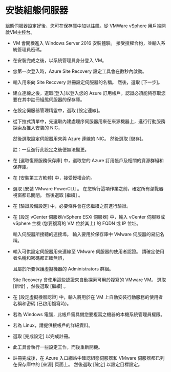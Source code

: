 # 安裝組態伺服器

組態伺服器設定好後，您可在保存庫中加以註冊。從 VMWare vSphere 用戶端開啟VM主控台。<br>

- VM 會開機進入 Windows Server 2016 安裝體驗。 接受授權合約，並輸入系統管理員密碼。<br>

- 在安裝完成之後，以系統管理員身分登入 VM。<br>

- 您第一次登入時，Azure Site Recovery 設定工具會在數秒內啟動。<br>

- 輸入用來向 Site Recovery 註冊設定伺服器的名稱。 然後，選取 [下一步]。<br>

- 建立連線之後，選取[登入]以登入您的 Azure 訂用帳戶，認證必須能夠存取您要在其中註冊組態伺服器的保存庫。<br>

- 在設定伺服器管理精靈中，選取 [設定連線]。

- 從下拉式清單中，先選取內建處理序伺服器用來在來源機器上，進行行動服務探索及推入安裝的 NIC，<br>
  
  然後選取設定伺服器用來與 Azure 連線的 NIC。 然後選取 [儲存]。<br>
  
  註：一旦進行此設定之後便無法變更。<br>

- 在 [選取復原服務保存庫] 中，選取您的 Azure 訂用帳戶及相關的資源群組和保存庫。<br>

- 在 [安裝第三方軟體] 中，接受授權合約。<br>

- 選取 [安裝 VMware PowerCLI] 。 在您執行這項作業之前，確定所有瀏覽器視窗都已關閉。 然後選取 [繼續] 。<br>

- 在 [驗證設備設定] 中，必要條件會在您繼續之前進行驗證。<br>

- 在 [設定 vCenter 伺服器/vSphere ESXi 伺服器] 中，輸入 vCenter 伺服器或 vSphere 主機 (您要複寫的 VM 位於其上) 的 FQDN 或 IP 位址。<br>

  輸入伺服器所接聽的連接埠。 輸入要用於保存庫中 VMware 伺服器的易記名稱。<br>

- 輸入可供設定伺服器用來連線至 VMware 伺服器的使用者認證。 請確定使用者名稱和密碼都正確無誤，<br>
  
  且屬於所要保護虛擬機器的 Administrators 群組。 <br>

  Site Recovery 會使用這些認證來自動探索可用於複寫的 VMware VM。 選取 [新增] ，然後選取 [繼續] 。<br>

- 在 [設定虛擬機器認證] 中，輸入將用於在 VM 上自動安裝行動服務的使用者名稱和密碼 (已啟用複寫時)。<br>

- 若為 Windows 電腦，此帳戶需具備您要複寫之機器的本機系統管理員權限。<br>

- 若為 Linux，請提供根帳戶的詳細資料。<br>

- 選取 [完成設定] 以完成註冊。<br>

- 此工具會執行一些設定工作，而後重新開機。<br>

- 註冊完成後，在 Azure 入口網站中確認組態伺服器和 VMware 伺服器都已列在保存庫中的 [來源] 頁面上。 然後選取 [確定] 以設定目標設定。<br>
